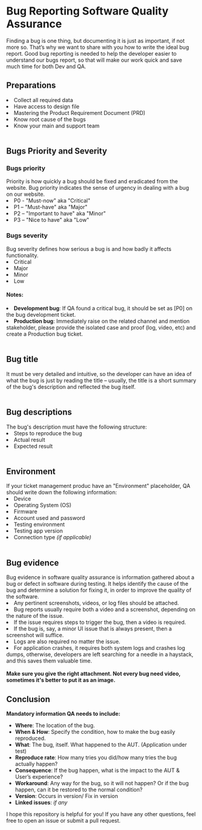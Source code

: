 <h1><b>Bug Reporting Software Quality Assurance</b></h1>

Finding a bug is one thing, but documenting it is just as important, if not more so. That’s why we want to share with you how to write the ideal bug report. Good bug reporting is needed to help the developer easier to understand our bugs report, so that will make our work quick and save much time for both Dev and QA.


<h2><b>Preparations</b></h2>
<li>Collect all required data</li>
<li>Have access to design file</li>
<li>Mastering the Product Requirement Document (PRD)</li>
<li>Know root cause of the bugs</li>
<li>Know your main and support team</li>

</br>

<h2><b>Bugs Priority and Severity</b></h2>

<h3><b>Bugs priority</b></h3>
Priority is how quickly a bug should be fixed and eradicated from the website. Bug priority indicates the sense of urgency in dealing with a bug on our website.
<li>P0 - "Must-now" aka "Critical"</li> 
<li>P1 – "Must-have" aka "Major"</li> 
<li>P2 – "Important to have" aka "Minor"</li> 
<li>P3 – "Nice to have" aka "Low"</li>

<h3><b>Bugs severity</b></h3>
Bug severity defines how serious a bug is and how badly it affects functionality.
<li>Critical</li> 
<li>Major</li> 
<li>Minor</li> 
<li>Low</li>

<h4>Notes:</h4>
<li><b>Development bug</b>: If QA found a critical bug, it should be set as [P0] on the bug development ticket.</li>
<li><b>Production bug</b>: Immediately raise on the related channel and mention stakeholder, please provide the isolated case and proof (log, video, etc) and create a Production bug ticket.</li> 

</br>
<h2><b>Bug title</b></h2>
It must be very detailed and intuitive, so the developer can have an idea of what the bug is just by reading the title  –  usually, the title is a short summary of the bug's description and reflected the bug itself.

</br>
</br>
<h2><b>Bug descriptions</b></h2>
The bug's description must have the following structure:
<li>Steps to reproduce the bug</li>
<li>Actual result</li>
<li>Expected result</li>

</br>
<h2><b>Environment</b></h2>
If your ticket management produc have an "Environment" placeholder, QA should write down the following information:
<li>Device</li>
<li>Operating System (OS)</li>
<li>Firmware</li>
<li>Account used and password</li>
<li>Testing environment</li>
<li>Testing app version</li>
<li>Connection type <i>(if applicable)</i></li>


</br>
<h2><b>Bug evidence</b></h2>
Bug evidence in software quality assurance is information gathered about a bug or defect in software during testing. It helps identify the cause of the bug and determine a solution for fixing it, in order to improve the quality of the software.

<li>Any pertinent screenshots, videos, or log files should be attached.</li>
<li>Bug reports usually require both a video and a screenshot, depending on the nature of the issue.</li>
<li>If the issue requires steps to trigger the bug, then a video is required.</li>
<li>If the bug is, say, a minor UI issue that is always present, then a screenshot will suffice.</li>
<li>Logs are also required no matter the issue.</li>
<li>For application crashes, it requires both system logs and crashes log dumps, otherwise, developers are left searching for a needle in a haystack, and this saves them valuable time.</li>
</br>
<b>Make sure you give the right attachment. Not every bug need video, sometimes it's better to put it as an image.</b>

</br>
<h2><b>Conclusion</b></h2>
<b>Mandatory information QA needs to include:</b>

* <b>Where</b>: The location of the bug.
* <b>When & How</b>: Specify the condition, how to make the bug easily reproduced.
* <b>What</b>: The bug, itself. What happened to the AUT. (Application under test)
* <b>Reproduce rate</b>: How many tries you did/how many tries the bug actually happen?
* <b>Consequence</b>: If the bug happen, what is the impact to the AUT & User’s experience?
* <b>Workaround</b>: Any way for the bug, so it will not happen? Or if the bug happen, can it be restored to the normal condition?
* <b>Version</b>: Occurs in version/ Fix in version
* <b>Linked issues</b>: <i>if any</i>

I hope this repository is helpful for you! If you have any other questions, feel free to open an issue or submit a pull request.
